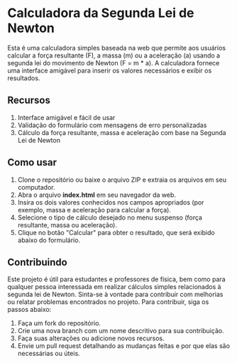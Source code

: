 # Calculadora da Segunda Lei de Newton
Esta é uma calculadora simples baseada na web que permite aos usuários calcular a força resultante (F), a massa (m) ou a aceleração (a) usando a segunda lei do movimento de Newton (F = m * a). A calculadora fornece uma interface amigável para inserir os valores necessários e exibir os resultados.
## Recursos
1. Interface amigável e fácil de usar
2. Validação do formulário com mensagens de erro personalizadas
3. Cálculo da força resultante, massa e aceleração com base na Segunda Lei de Newton
## Como usar
1. Clone o repositório ou baixe o arquivo ZIP e extraia os arquivos em seu computador.
2.	Abra o arquivo **index.html** em seu navegador da web.
3.	Insira os dois valores conhecidos nos campos apropriados (por exemplo, massa e aceleração para calcular a força).
4.	Selecione o tipo de cálculo desejado no menu suspenso (força resultante, massa ou aceleração).
5.	Clique no botão "Calcular" para obter o resultado, que será exibido abaixo do formulário.
## Contribuindo
Este projeto é útil para estudantes e professores de física, bem como para qualquer pessoa interessada em realizar cálculos simples relacionados à segunda lei de Newton. Sinta-se à vontade para contribuir com melhorias ou relatar problemas encontrados no projeto.
Para contribuir, siga os passos abaixo:
1.	Faça um fork do repositório.
2.	Crie uma nova branch com um nome descritivo para sua contribuição.
3.	Faça suas alterações ou adicione novos recursos.
4.	Envie um pull request detalhando as mudanças feitas e por que elas são necessárias ou úteis.
